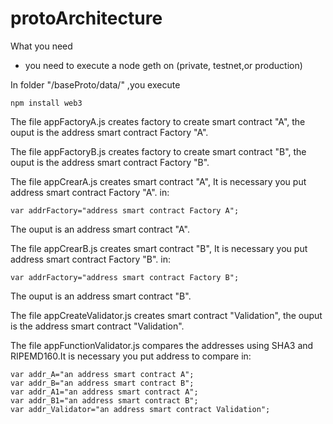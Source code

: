 # protoArchitecture
What you need
+ you need to execute a node geth on (private, testnet,or production)

In folder "/baseProto/data/" ,you execute 
```
npm install web3
```


The file appFactoryA.js creates factory to create smart contract "A", the ouput is the address smart contract Factory "A".

The file appFactoryB.js creates factory to create smart contract "B", the ouput is the address smart contract Factory "B".



The file appCrearA.js creates smart contract "A", It is necessary you put address smart contract Factory "A". in:

```
var addrFactory="address smart contract Factory A";
```
The ouput is an address smart contract "A".



The file appCrearB.js creates smart contract "B", It is necessary you put address smart contract Factory "B". in:
```
var addrFactory="address smart contract Factory B";
```
The ouput is an address smart contract "B".



The file appCreateValidator.js creates smart contract "Validation", the ouput is the address smart contract "Validation".



The file appFunctionValidator.js compares the addresses using SHA3 and RIPEMD160.It is necessary you put address to compare in:

```
var addr_A="an address smart contract A";
var addr_B="an address smart contract B";
var addr_A1="an address smart contract A";
var addr_B1="an address smart contract B";
var addr_Validator="an address smart contract Validation";
```

